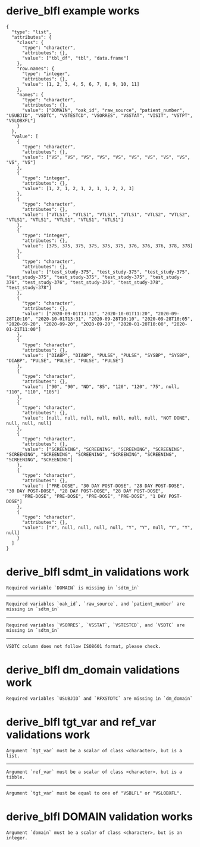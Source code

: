 # derive_blfl example works

    {
      "type": "list",
      "attributes": {
        "class": {
          "type": "character",
          "attributes": {},
          "value": ["tbl_df", "tbl", "data.frame"]
        },
        "row.names": {
          "type": "integer",
          "attributes": {},
          "value": [1, 2, 3, 4, 5, 6, 7, 8, 9, 10, 11]
        },
        "names": {
          "type": "character",
          "attributes": {},
          "value": ["DOMAIN", "oak_id", "raw_source", "patient_number", "USUBJID", "VSDTC", "VSTESTCD", "VSORRES", "VSSTAT", "VISIT", "VSTPT", "VSLOBXFL"]
        }
      },
      "value": [
        {
          "type": "character",
          "attributes": {},
          "value": ["VS", "VS", "VS", "VS", "VS", "VS", "VS", "VS", "VS", "VS", "VS"]
        },
        {
          "type": "integer",
          "attributes": {},
          "value": [1, 2, 1, 2, 1, 2, 1, 1, 2, 2, 3]
        },
        {
          "type": "character",
          "attributes": {},
          "value": ["VTLS1", "VTLS1", "VTLS1", "VTLS1", "VTLS2", "VTLS2", "VTLS1", "VTLS1", "VTLS1", "VTLS1", "VTLS1"]
        },
        {
          "type": "integer",
          "attributes": {},
          "value": [375, 375, 375, 375, 375, 375, 376, 376, 376, 378, 378]
        },
        {
          "type": "character",
          "attributes": {},
          "value": ["test_study-375", "test_study-375", "test_study-375", "test_study-375", "test_study-375", "test_study-375", "test_study-376", "test_study-376", "test_study-376", "test_study-378", "test_study-378"]
        },
        {
          "type": "character",
          "attributes": {},
          "value": ["2020-09-01T13:31", "2020-10-01T11:20", "2020-09-28T10:10", "2020-10-01T13:31", "2020-09-28T10:10", "2020-09-28T10:05", "2020-09-20", "2020-09-20", "2020-09-20", "2020-01-20T10:00", "2020-01-21T11:00"]
        },
        {
          "type": "character",
          "attributes": {},
          "value": ["DIABP", "DIABP", "PULSE", "PULSE", "SYSBP", "SYSBP", "DIABP", "PULSE", "PULSE", "PULSE", "PULSE"]
        },
        {
          "type": "character",
          "attributes": {},
          "value": ["90", "90", "ND", "85", "120", "120", "75", null, "110", "110", "105"]
        },
        {
          "type": "character",
          "attributes": {},
          "value": [null, null, null, null, null, null, null, "NOT DONE", null, null, null]
        },
        {
          "type": "character",
          "attributes": {},
          "value": ["SCREENING", "SCREENING", "SCREENING", "SCREENING", "SCREENING", "SCREENING", "SCREENING", "SCREENING", "SCREENING", "SCREENING", "SCREENING"]
        },
        {
          "type": "character",
          "attributes": {},
          "value": ["PRE-DOSE", "30 DAY POST-DOSE", "28 DAY POST-DOSE", "30 DAY POST-DOSE", "28 DAY POST-DOSE", "28 DAY POST-DOSE",
          "PRE-DOSE", "PRE-DOSE", "PRE-DOSE", "PRE-DOSE", "1 DAY POST-DOSE"]
        },
        {
          "type": "character",
          "attributes": {},
          "value": ["Y", null, null, null, null, "Y", "Y", null, "Y", "Y", null]
        }
      ]
    }

# derive_blfl sdmt_in validations work

    Required variable `DOMAIN` is missing in `sdtm_in`

---

    Required variables `oak_id`, `raw_source`, and `patient_number` are missing in `sdtm_in`

---

    Required variables `VSORRES`, `VSSTAT`, `VSTESTCD`, and `VSDTC` are missing in `sdtm_in`

---

    VSDTC column does not follow ISO8601 format, please check.

# derive_blfl dm_domain validations work

    Required variables `USUBJID` and `RFXSTDTC` are missing in `dm_domain`

# derive_blfl tgt_var and ref_var validations work

    Argument `tgt_var` must be a scalar of class <character>, but is a list.

---

    Argument `ref_var` must be a scalar of class <character>, but is a tibble.

---

    Argument `tgt_var` must be equal to one of "VSBLFL" or "VSLOBXFL".

# derive_blfl DOMAIN validation works

    Argument `domain` must be a scalar of class <character>, but is an integer.

